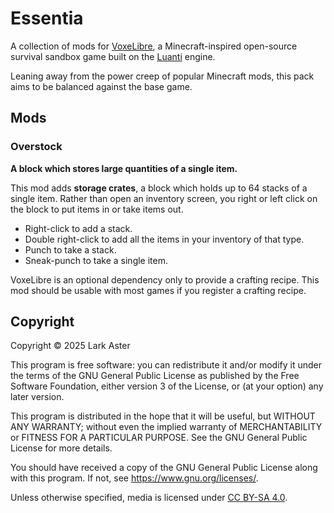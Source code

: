 # Essentia

A collection of mods for
[VoxeLibre](https://content.luanti.org/packages/Wuzzy/mineclone2/), a
Minecraft-inspired open-source survival sandbox game built on the
[Luanti](https://www.luanti.org/) engine.

Leaning away from the power creep of popular Minecraft mods, this pack aims to
be balanced against the base game.

## Mods

### Overstock

**A block which stores large quantities of a single item.**

This mod adds **storage crates**, a block which holds up to 64 stacks of a
single item. Rather than open an inventory screen, you right or left click on
the block to put items in or take items out.

- Right-click to add a stack.
- Double right-click to add all the items in your inventory of that type.
- Punch to take a stack.
- Sneak-punch to take a single item.

VoxeLibre is an optional dependency only to provide a crafting recipe. This mod
should be usable with most games if you register a crafting recipe.

## Copyright

Copyright © 2025 Lark Aster

This program is free software: you can redistribute it and/or modify it under
the terms of the GNU General Public License as published by the Free Software
Foundation, either version 3 of the License, or (at your option) any later
version.

This program is distributed in the hope that it will be useful, but WITHOUT ANY
WARRANTY; without even the implied warranty of MERCHANTABILITY or FITNESS FOR A
PARTICULAR PURPOSE. See the GNU General Public License for more details.

You should have received a copy of the GNU General Public License along with
this program. If not, see <https://www.gnu.org/licenses/>.

Unless otherwise specified, media is licensed under [CC BY-SA
4.0](https://creativecommons.org/licenses/by-sa/4.0/).
